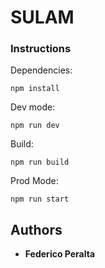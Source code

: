 # SULAM

### Instructions

Dependencies:

```
npm install
```

Dev mode:

```
npm run dev
```

Build:

```
npm run build
```

Prod Mode:

```
npm run start
```

## Authors

- **Federico Peralta**
